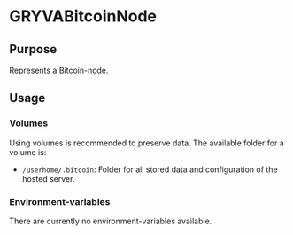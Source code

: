 # GRYVABitcoinNode

## Purpose

Represents a [Bitcoin-node](https://bitcoin.org/).

## Usage

### Volumes

Using volumes is recommended to preserve data. The available folder for a volume is:

- `/userhome/.bitcoin`: Folder for all stored data and configuration of the hosted server.

### Environment-variables

There are currently no environment-variables available.
